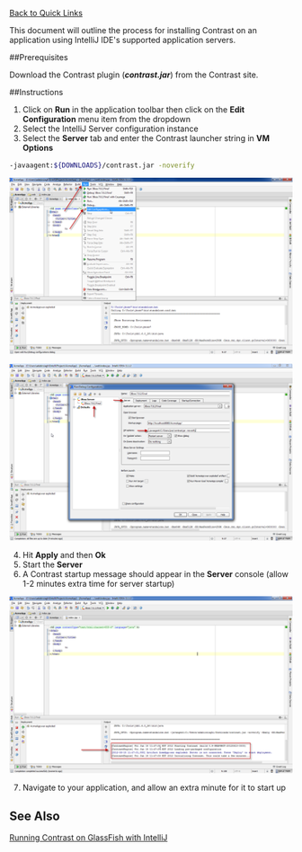 <!--
title: "Running Contrast on an IntelliJ Application"
description: "Overview of the process for installation of Contrast on an application using IntelliJ"
tags: "java agent installation IntelliJ IDE"
-->

[Back to Quick Links](user_javainstall.html#links)

This document will outline the process for installing Contrast on an application using IntelliJ IDE's supported application servers.

##Prerequisites

Download the Contrast plugin (***contrast.jar***) from the Contrast site.

##Instructions

1. Click on **Run** in the application toolbar then click on the **Edit Configuration** menu item from the dropdown
2. Select the IntelliJ Server configuration instance
3. Select the **Server** tab and enter the Contrast launcher string in **VM Options**
```sh
-javaagent:${DOWNLOADS}/contrast.jar -noverify
```

<a href="assets/images/KB2-f04_1.png" rel="lightbox" title="Edit Configuration"><img class="thumbnail" src="assets/images/KB2-f04_1.png"/></a>

<a href="assets/images/KB2-f04_2.png" rel="lightbox" title="VM Options"><img class="thumbnail" src="assets/images/KB2-f04_2.png"/></a>

4. Hit **Apply** and then **Ok**
5. Start the **Server**
6. A Contrast startup message should appear in the **Server** console (allow 1-2 minutes extra time for server startup)

<a href="assets/images/KB2-f04_3.png" rel="lightbox" title="Startup Message"><img class="thumbnail" src="assets/images/KB2-f04_3.png"/></a>

7. Navigate to your application, and allow an extra minute for it to start up

## See Also

[Running Contrast on GlassFish with IntelliJ](user_javainstall.html#glassintellij)
